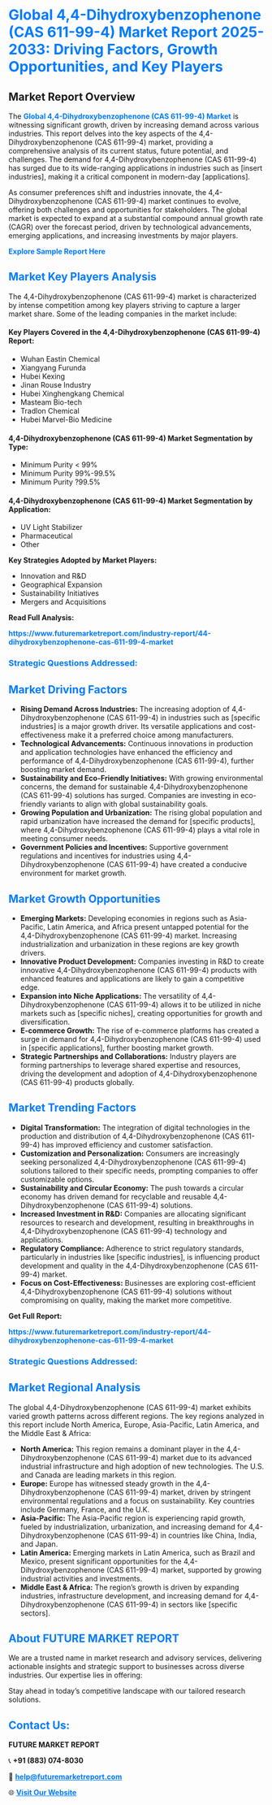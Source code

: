 <h1 style="color: #007BFF;">Global 4,4-Dihydroxybenzophenone (CAS 611-99-4) Market Report 2025-2033: Driving Factors, Growth Opportunities, and Key Players</h1>

<section id="overview">
<h2>Market Report Overview</h2>
<p>The <a href="https://www.futuremarketreport.com/industry-report/44-dihydroxybenzophenone-cas-611-99-4-market" style="color: #007BFF; text-decoration: none;"><strong>Global 4,4-Dihydroxybenzophenone (CAS 611-99-4) Market</strong></a> is witnessing significant growth, driven by increasing demand across various industries. This report delves into the key aspects of the 4,4-Dihydroxybenzophenone (CAS 611-99-4) market, providing a comprehensive analysis of its current status, future potential, and challenges. The demand for 4,4-Dihydroxybenzophenone (CAS 611-99-4) has surged due to its wide-ranging applications in industries such as [insert industries], making it a critical component in modern-day [applications].</p>
<p>As consumer preferences shift and industries innovate, the 4,4-Dihydroxybenzophenone (CAS 611-99-4) market continues to evolve, offering both challenges and opportunities for stakeholders. The global market is expected to expand at a substantial compound annual growth rate (CAGR) over the forecast period, driven by technological advancements, emerging applications, and increasing investments by major players.</p>
</section>

<section id="overview">
<p><a href="https://www.futuremarketreport.com/request-sample/reportId=27554" style="color: #007BFF; text-decoration: none;"><strong>Explore Sample Report Here</strong></a></p>
</section>

<section id="key-players">
<h2 style="color: #007BFF;">Market Key Players Analysis</h2>
<p>The 4,4-Dihydroxybenzophenone (CAS 611-99-4) market is characterized by intense competition among key players striving to capture a larger market share. Some of the leading companies in the market include:</p>
<h4>Key Players Covered in the 4,4-Dihydroxybenzophenone (CAS 611-99-4) Report:</h4>
<ul><li>Wuhan Eastin Chemical</li><li>Xiangyang Furunda</li><li>Hubei Kexing</li><li>Jinan Rouse Industry</li><li>Hubei Xinghengkang Chemical</li><li>Masteam Bio-tech</li><li>Tradlon Chemical</li><li>Hubei Marvel-Bio Medicine</li></ul>
<h4>4,4-Dihydroxybenzophenone (CAS 611-99-4) Market Segmentation by Type:</h4>
<ul><li>Minimum Purity &lt; 99%</li><li>Minimum Purity 99%-99.5%</li><li>Minimum Purity ?99.5%</li></ul>

<h4>4,4-Dihydroxybenzophenone (CAS 611-99-4) Market Segmentation by Application:</h4>
<ul><li>UV Light Stabilizer</li><li>Pharmaceutical</li><li>Other</li></ul>
<p><strong>Key Strategies Adopted by Market Players:</strong></p>
<ul>
<li>Innovation and R&D</li>
<li>Geographical Expansion</li>
<li>Sustainability Initiatives</li>
<li>Mergers and Acquisitions</li>
</ul>
</section>

<section>
<p><strong>Read Full Analysis: </strong></p><a href="https://www.futuremarketreport.com/industry-report/44-dihydroxybenzophenone-cas-611-99-4-market" style="color: #007BFF; text-decoration: none;"><strong>https://www.futuremarketreport.com/industry-report/44-dihydroxybenzophenone-cas-611-99-4-market</strong></a>
<h3 style="color: #007BFF;">Strategic Questions Addressed:</h3>
</section>

<section id="driving-factors">
<h2 style="color: #007BFF;">Market Driving Factors</h2>
<ul>
<li><strong>Rising Demand Across Industries:</strong> The increasing adoption of 4,4-Dihydroxybenzophenone (CAS 611-99-4) in industries such as [specific industries] is a major growth driver. Its versatile applications and cost-effectiveness make it a preferred choice among manufacturers.</li>
<li><strong>Technological Advancements:</strong> Continuous innovations in production and application technologies have enhanced the efficiency and performance of 4,4-Dihydroxybenzophenone (CAS 611-99-4), further boosting market demand.</li>
<li><strong>Sustainability and Eco-Friendly Initiatives:</strong> With growing environmental concerns, the demand for sustainable 4,4-Dihydroxybenzophenone (CAS 611-99-4) solutions has surged. Companies are investing in eco-friendly variants to align with global sustainability goals.</li>
<li><strong>Growing Population and Urbanization:</strong> The rising global population and rapid urbanization have increased the demand for [specific products], where 4,4-Dihydroxybenzophenone (CAS 611-99-4) plays a vital role in meeting consumer needs.</li>
<li><strong>Government Policies and Incentives:</strong> Supportive government regulations and incentives for industries using 4,4-Dihydroxybenzophenone (CAS 611-99-4) have created a conducive environment for market growth.</li>
</ul>
</section>

<section id="growth-opportunities">
<h2 style="color: #007BFF;">Market Growth Opportunities</h2>
<ul>
<li><strong>Emerging Markets:</strong> Developing economies in regions such as Asia-Pacific, Latin America, and Africa present untapped potential for the 4,4-Dihydroxybenzophenone (CAS 611-99-4) market. Increasing industrialization and urbanization in these regions are key growth drivers.</li>
<li><strong>Innovative Product Development:</strong> Companies investing in R&D to create innovative 4,4-Dihydroxybenzophenone (CAS 611-99-4) products with enhanced features and applications are likely to gain a competitive edge.</li>
<li><strong>Expansion into Niche Applications:</strong> The versatility of 4,4-Dihydroxybenzophenone (CAS 611-99-4) allows it to be utilized in niche markets such as [specific niches], creating opportunities for growth and diversification.</li>
<li><strong>E-commerce Growth:</strong> The rise of e-commerce platforms has created a surge in demand for 4,4-Dihydroxybenzophenone (CAS 611-99-4) used in [specific applications], further boosting market growth.</li>
<li><strong>Strategic Partnerships and Collaborations:</strong> Industry players are forming partnerships to leverage shared expertise and resources, driving the development and adoption of 4,4-Dihydroxybenzophenone (CAS 611-99-4) products globally.</li>
</ul>
</section>

<section id="trending-factors">
<h2 style="color: #007BFF;">Market Trending Factors</h2>
<ul>
<li><strong>Digital Transformation:</strong> The integration of digital technologies in the production and distribution of 4,4-Dihydroxybenzophenone (CAS 611-99-4) has improved efficiency and customer satisfaction.</li>
<li><strong>Customization and Personalization:</strong> Consumers are increasingly seeking personalized 4,4-Dihydroxybenzophenone (CAS 611-99-4) solutions tailored to their specific needs, prompting companies to offer customizable options.</li>
<li><strong>Sustainability and Circular Economy:</strong> The push towards a circular economy has driven demand for recyclable and reusable 4,4-Dihydroxybenzophenone (CAS 611-99-4) solutions.</li>
<li><strong>Increased Investment in R&D:</strong> Companies are allocating significant resources to research and development, resulting in breakthroughs in 4,4-Dihydroxybenzophenone (CAS 611-99-4) technology and applications.</li>
<li><strong>Regulatory Compliance:</strong> Adherence to strict regulatory standards, particularly in industries like [specific industries], is influencing product development and quality in the 4,4-Dihydroxybenzophenone (CAS 611-99-4) market.</li>
<li><strong>Focus on Cost-Effectiveness:</strong> Businesses are exploring cost-efficient 4,4-Dihydroxybenzophenone (CAS 611-99-4) solutions without compromising on quality, making the market more competitive.</li>
</ul>
</section>

<section>
<p><strong>Get Full Report: </strong></p><a href="https://www.futuremarketreport.com/industry-report/44-dihydroxybenzophenone-cas-611-99-4-market" style="color: #007BFF; text-decoration: none;"><strong>https://www.futuremarketreport.com/industry-report/44-dihydroxybenzophenone-cas-611-99-4-market</strong></a>
<h3 style="color: #007BFF;">Strategic Questions Addressed:</h3>
</section>


<section id="regional-analysis">
<h2 style="color: #007BFF;">Market Regional Analysis</h2>
<p>The global 4,4-Dihydroxybenzophenone (CAS 611-99-4) market exhibits varied growth patterns across different regions. The key regions analyzed in this report include North America, Europe, Asia-Pacific, Latin America, and the Middle East & Africa:</p>
<ul>
<li><strong>North America:</strong> This region remains a dominant player in the 4,4-Dihydroxybenzophenone (CAS 611-99-4) market due to its advanced industrial infrastructure and high adoption of new technologies. The U.S. and Canada are leading markets in this region.</li>
<li><strong>Europe:</strong> Europe has witnessed steady growth in the 4,4-Dihydroxybenzophenone (CAS 611-99-4) market, driven by stringent environmental regulations and a focus on sustainability. Key countries include Germany, France, and the U.K.</li>
<li><strong>Asia-Pacific:</strong> The Asia-Pacific region is experiencing rapid growth, fueled by industrialization, urbanization, and increasing demand for 4,4-Dihydroxybenzophenone (CAS 611-99-4) in countries like China, India, and Japan.</li>
<li><strong>Latin America:</strong> Emerging markets in Latin America, such as Brazil and Mexico, present significant opportunities for the 4,4-Dihydroxybenzophenone (CAS 611-99-4) market, supported by growing industrial activities and investments.</li>
<li><strong>Middle East & Africa:</strong> The region’s growth is driven by expanding industries, infrastructure development, and increasing demand for 4,4-Dihydroxybenzophenone (CAS 611-99-4) in sectors like [specific sectors].</li>
</ul>
</section>

<footer>
<h2 style="color: #007BFF;">About FUTURE MARKET REPORT</h2>
<p>We are a trusted name in market research and advisory services, delivering actionable insights and strategic support to businesses across diverse industries. Our expertise lies in offering:</p>

<p>Stay ahead in today’s competitive landscape with our tailored research solutions.</p>

<h2 style="color: #007BFF;">Contact Us:</h2>
<p><strong>FUTURE MARKET REPORT</strong></p>
<p>📞 <strong>+91 (883) 074-8030</strong></p>
<p>📧 <strong><a href="mailto:help@futuremarketreport.com" style="color: #007BFF;">help@futuremarketreport.com</a></strong></p>
<p>🌐 <strong><a href="https://www.futuremarketreport.com/" style="color: #007BFF;">Visit Our Website</a></strong></p>
</footer>